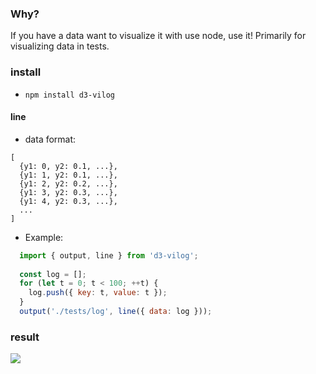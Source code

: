 
### Why?

  If you have a data want to visualize it with use node, use it!
  Primarily for visualizing data in tests.

### install
  * `npm install d3-vilog`

#### line

  * data format:
  ```
  [
    {y1: 0, y2: 0.1, ...},
    {y1: 1, y2: 0.1, ...},
    {y1: 2, y2: 0.2, ...},
    {y1: 3, y2: 0.3, ...},
    {y1: 4, y2: 0.3, ...},
    ...
  ]
  ```
  * Example:

```javascript
  import { output, line } from 'd3-vilog';
  
  const log = [];
  for (let t = 0; t < 100; ++t) {
    log.push({ key: t, value: t });
  }
  output('./tests/log', line({ data: log }));
```

### result

<img src="https://raw.githubusercontent.com/asm-jaime/d3-vilog/master/docs/examples.png?sanitize=true">
